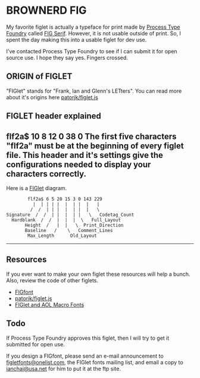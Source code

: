 # BROWNERD FIG

My favorite figlet is actually a typeface for print made by [Process Type Foundry](http://processtypefoundry.com/) called [FIG Serif](http://processtypefoundry.com/fonts/fig/). However, it is not usable outside of print. So, I spent the day making this into a usable figlet for dev use.

I've contacted Process Type Foundry to see if I can submit it for open source use. I hope they say yes. Fingers crossed.


## ORIGIN of FIGLET

"FIGlet" stands for "Frank, Ian and Glenn's LETters". You can read more about it's origins here [patorjk/figlet.js](https://github.com/patorjk/figlet.js/blob/master/doc/figfont.txt)


## FIGLET header explained

**flf2a$ 10 8 12 0 38 0** The first five characters "flf2a" must be at the beginning of every figlet file. This header and it's settings give the configurations needed to display your characters correctly.
---
Here is a [FIGlet](http://www.jave.de/figlet/figfont.html) diagram.

```
        flf2a$ 6 5 20 15 3 0 143 229
          |  | | | |  |  | |  |   |
         /  /  | | |  |  | |  |   \
Signature  /  /  | |  |  | |   \   Codetag_Count
  Hardblank  /  /  |  |  |  \   Full_Layout
       Height  /   |  |   \  Print_Direction
       Baseline   /    \   Comment_Lines
        Max_Length      Old_Layout
```

---

## Resources
If you ever want to make your own figlet these resources will help a bunch. Also, review the code of other figlets.

- [FIGfont](http://www.jave.de/figlet/figfont.html)
- [patorjk/figlet.js](https://github.com/patorjk/figlet.js/blob/master/doc/figfont.txt)
- [FIGlet and AOL Macro Fonts](http://patorjk.com/software/taag/#p=display&f=Graffiti&t=Type%20Something%20)


## Todo
If Process Type Foundry approves this figlet, then I will try to get it submitted for open use.

If you design a FIGfont, please send an e-mail announcement to
<figletfonts@onelist.com>, the FIGlet fonts mailing list, and email a copy
to ianchai@usa.net for him to put it at the ftp site.
